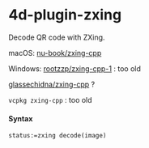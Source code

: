 
# 4d-plugin-zxing
Decode QR code with ZXing.

macOS: [nu-book/zxing-cpp](https://github.com/nu-book/zxing-cpp/releases)

Windows: [rootzzp/zxing-cpp-1](https://github.com/rootzzp/zxing-cpp-1) : too old

[glassechidna/zxing-cpp](https://github.com/glassechidna/zxing-cpp) ?

`vcpkg zxing-cpp` : too old

#### Syntax

```4d
status:=zxing decode(image)
```
